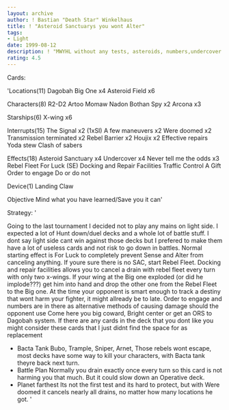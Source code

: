 ```yaml
---
layout: archive
author: ! Bastian "Death Star" Winkelhaus
title: ! "Asteroid Sanctuarys you wont Alter"
tags:
- Light
date: 1999-08-12
description: ! "MWYHL without any tests, asteroids, numbers,undercover spies. Not suited for the battle-orientated"
rating: 4.5
---
```

Cards: 

'Locations(11)
Dagobah
Big One x4
Asteroid Field x6

Characters(8)
R2-D2
Artoo
Momaw Nadon
Bothan Spy x2
Arcona x3

Starships(6)
X-wing x6

Interrupts(15)
The Signal x2  (1xSI)
A few maneuvers x2
Were doomed x2
Transmission terminated x2
Rebel Barrier x2
Houjix x2
Effective repairs
Yoda stew
Clash of sabers

Effects(18)
Asteroid Sanctuary x4
Undercover x4
Never tell me the odds x3
Rebel Fleet
For Luck   (SE)
Docking and Repair Facilities
Traffic Control
A Gift
Order to engage
Do or do not

Device(1)
Landing Claw

Objective
Mind what you have learned/Save you it can'

Strategy: '

Going to the last tournament I decided not to play any mains on light side. I expected a
lot of Hunt down/duel decks and a whole lot of battle stuff. I dont say light side cant
win against those decks but I prefered to make them have a lot of useless cards and not
risk to go down in battles.
Normal starting effect is For Luck to completely prevent Sense and Alter from
canceling anything. If youre sure there is no SAC, start Rebel Fleet. Docking and
repair facilities allows you to cancel a drain with rebel fleet every turn with only two
x-wings. If your wing at the Big one exploded (or did he implode???) get him into hand
and drop the other one from the Rebel Fleet to the Big one. At the time your opponent
is smart enough to track a destiny that wont harm your fighter, it might allready be to
late. Order to engage and numbers are in there as alternative methods of causing
damage should the opponent use Come here you big coward, Bright center or get an
ORS to Dagobah system.
If there are any cards in the deck that you dont like you might consider these cards that
I just didnt find the space for as replacement 

- Bacta Tank  Bubo, Trample, Sniper, Arnet, Those rebels wont escape, most decks
have some way to kill your characters, with Bacta tank theyre back next turn.
- Battle Plan  Normally you drain exactly once every turn so this card is not harming
you that much. But it could slow down an Operative deck.
- Planet farthest  Its not the first test and its hard to protect, but with Were doomed
it cancels nearly all drains, no matter how many locations he got.
'